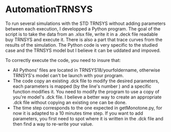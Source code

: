 # AutomationTRNSYS
To run several simulations with the STD TRNSYS without adding parameters between each execution, I developped a Python program. The goal of the script is to take the data from an .xlsx file, write it in a .deck file readable buy TRNSYS and execute it. There is also a part that trace curves from the results of the simulation.  The Python code is very specific to the studied case and the TRNSYS model but I believe it can be uddated and impoved.


To correctly execute the code, you need to insure that:
* All Pythons' files are located in TRNSYS18/yourfoldername, otherwise TRNSYS's model can't be launch with your program.
* The code copy an existing .dck file to modify the desired parameters, each parameters is mapped (by the line's number ) and a specific function modifies it. You need to modify the program to use a copy of you're model's .dck file. I believe a better way to create an appropriate .dck file without copying an existing one can be done.
* The time step corresponds to the one expected in getMonotone.py, for now it is adapted to a 10 minutes time step.
If you want to add parameters, you first need to spot where it is written in the .dck file and then find a way to re-write your value.
